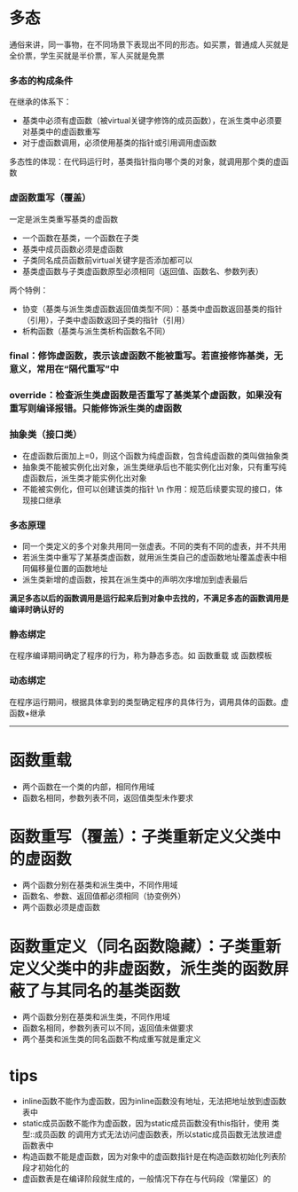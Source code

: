 # 多态
通俗来讲，同一事物，在不同场景下表现出不同的形态。如买票，普通成人买就是全价票，学生买就是半价票，军人买就是免票

### 多态的构成条件
在继承的体系下：
+ 基类中必须有虚函数（被virtual关键字修饰的成员函数），在派生类中必须要对基类中的虚函数重写
+ 对于虚函数调用，必须使用基类的指针或引用调用虚函数

多态性的体现：在代码运行时，基类指针指向哪个类的对象，就调用那个类的虚函数

### 虚函数重写（覆盖）
一定是派生类重写基类的虚函数
+ 一个函数在基类，一个函数在子类
+ 基类中成员函数必须是虚函数
+ 子类同名成员函数前virtual关键字是否添加都可以
+ 基类虚函数与子类虚函数原型必须相同（返回值、函数名、参数列表）

两个特例：
+ 协变（基类与派生类虚函数返回值类型不同）：基类中虚函数返回基类的指针（引用），子类中虚函数返回子类的指针（引用）
+ 析构函数（基类与派生类析构函数名不同）

### final：修饰虚函数，表示该虚函数不能被重写。若直接修饰基类，无意义，常用在“隔代重写”中
### override：检查派生类虚函数是否重写了基类某个虚函数，如果没有重写则编译报错。只能修饰派生类的虚函数

### 抽象类（接口类）
+ 在虚函数后面加上=0，则这个函数为纯虚函数，包含纯虚函数的类叫做抽象类
+ 抽象类不能被实例化出对象，派生类继承后也不能实例化出对象，只有重写纯虚函数后，派生类才能实例化出对象
+ 不能被实例化，但可以创建该类的指针
\n
作用：规范后续要实现的接口，体现接口继承

### 多态原理
+ 同一个类定义的多个对象共用同一张虚表。不同的类有不同的虚表，并不共用
+ 若派生类中重写了某基类虚函数，就用派生类自己的虚函数地址覆盖虚表中相同偏移量位置的函数地址
+ 派生类新增的虚函数，按其在派生类中的声明次序增加到虚表最后

**满足多态以后的函数调用是运行起来后到对象中去找的，不满足多态的函数调用是编译时确认好的** 

### 静态绑定
在程序编译期间确定了程序的行为，称为静态多态。如 函数重载 或 函数模板
### 动态绑定
在程序运行期间，根据具体拿到的类型确定程序的具体行为，调用具体的函数。虚函数+继承

----------------------------------------------------------------------------------------------------
# 函数重载
+ 两个函数在一个类的内部，相同作用域
+ 函数名相同，参数列表不同，返回值类型未作要求

# 函数重写（覆盖）：子类重新定义父类中的虚函数
+ 两个函数分别在基类和派生类中，不同作用域
+ 函数名、参数、返回值都必须相同（协变例外）
+ 两个函数必须是虚函数

# 函数重定义（同名函数隐藏）：子类重新定义父类中的非虚函数，派生类的函数屏蔽了与其同名的基类函数

+ 两个函数分别在基类和派生类，不同作用域
+ 函数名相同，参数列表可以不同，返回值未做要求
+ 两个基类和派生类的同名函数不构成重写就是重定义


# tips
+ inline函数不能作为虚函数，因为inline函数没有地址，无法把地址放到虚函数表中
+ static成员函数不能作为虚函数，因为static成员函数没有this指针，使用 类型::成员函数 的调用方式无法访问虚函数表，所以static成员函数无法放进虚函数表中
+ 构造函数不能是虚函数，因为对象中的虚函数指针是在构造函数初始化列表阶段才初始化的
+ 虚函数表是在编译阶段就生成的，一般情况下存在与代码段（常量区）的
